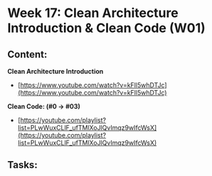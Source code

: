 # Week 17: Clean Architecture Introduction & Clean Code (W01)

## Content:

**Clean Architecture Introduction**

- [https://www.youtube.com/watch?v=kFll5whDTJc](https://www.youtube.com/watch?v=kFll5whDTJc)

**Clean Code: (#0 → #03)**

- [https://youtube.com/playlist?list=PLwWuxCLlF_ufTMlXoJlQvImqz9wIfcWsX](https://youtube.com/playlist?list=PLwWuxCLlF_ufTMlXoJlQvImqz9wIfcWsX)

## Tasks:
